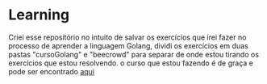 # Learning
Criei esse repositório no intuito de salvar os exercícios que irei fazer no processo de aprender a linguagem Golang, dividi os exercícios em duas pastas "cursoGolang" e "beecrowd" para separar de onde estou tirando os exercícios que estou resolvendo. o curso que estou fazendo é de graça e pode ser encontrado <a href="https://www.youtube.com/@AprendaGo">aqui</a>
